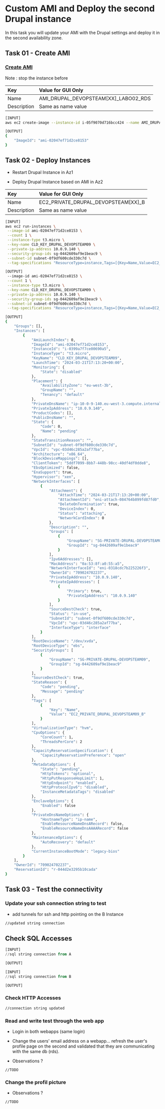 # Custom AMI and Deploy the second Drupal instance

In this task you will update your AMI with the Drupal settings and deploy it in the second availability zone.

## Task 01 - Create AMI

### [Create AMI](https://awscli.amazonaws.com/v2/documentation/api/latest/reference/ec2/create-image.html)

Note : stop the instance before

|Key|Value for GUI Only|
|:--|:--|
|Name|AMI_DRUPAL_DEVOPSTEAM[XX]_LABO02_RDS|
|Description|Same as name value|

```bash
[INPUT]
aws ec2 create-image --instance-id i-05f9070d716bcc424 --name AMI_DRUPAL_DEVOPSTEAM09_LABO02_RDS

[OUTPUT]
{
    "ImageId": "ami-02047ef71d2ce8153"
}

```

## Task 02 - Deploy Instances

* Restart Drupal Instance in Az1

* Deploy Drupal Instance based on AMI in Az2

|Key|Value for GUI Only|
|:--|:--|
|Name|EC2_PRIVATE_DRUPAL_DEVOPSTEAM[XX]_B|
|Description|Same as name value|

```bash
[INPUT]
aws ec2 run-instances \
 --image-id ami-02047ef71d2ce8153 \
 --count 1 \
 --instance-type t3.micro \
 --key-name CLD_KEY_DRUPAL_DEVOPSTEAM09 \
 --private-ip-address 10.0.9.140 \
 --security-group-ids sg-0442609af9e1beac9 \
 --subnet-id subnet-0f9df600cde330c7d \
 --tag-specifications "ResourceType=instance,Tags=[{Key=Name,Value=EC2_PRIVATE_DRUPAL_DEVOPSTEAM09_B}]"

[OUTPUT]
 --image-id ami-02047ef71d2ce8153 \
 --count 1 \
 --instance-type t3.micro \
 --key-name CLD_KEY_DRUPAL_DEVOPSTEAM09 \
 --private-ip-address 10.0.9.140 \
 --security-group-ids sg-0442609af9e1beac9 \
 --subnet-id subnet-0f9df600cde330c7d \
 --tag-specifications "ResourceType=instance,Tags=[{Key=Name,Value=EC2_PRIVATE_DRUPAL_DEVOPSTEAM09_B}]"

[OUTPUT]
{
    "Groups": [],
    "Instances": [
        {
            "AmiLaunchIndex": 0,
            "ImageId": "ami-02047ef71d2ce8153",
            "InstanceId": "i-0399a7f7ce00690a5",
            "InstanceType": "t3.micro",
            "KeyName": "CLD_KEY_DRUPAL_DEVOPSTEAM09",
            "LaunchTime": "2024-03-21T17:13:20+00:00",
            "Monitoring": {
                "State": "disabled"
            },
            "Placement": {
                "AvailabilityZone": "eu-west-3b",
                "GroupName": "",
                "Tenancy": "default"
            },
            "PrivateDnsName": "ip-10-0-9-140.eu-west-3.compute.internal",
            "PrivateIpAddress": "10.0.9.140",
            "ProductCodes": [],
            "PublicDnsName": "",
            "State": {
                "Code": 0,
                "Name": "pending"
            },
            "StateTransitionReason": "",
            "SubnetId": "subnet-0f9df600cde330c7d",
            "VpcId": "vpc-03d46c285a2af77ba",
            "Architecture": "x86_64",
            "BlockDeviceMappings": [],
            "ClientToken": "5ddf7099-8bb7-448b-98cc-40df4df0dde8",
            "EbsOptimized": false,
            "EnaSupport": true,
            "Hypervisor": "xen",
            "NetworkInterfaces": [
                {
                    "Attachment": {
                        "AttachTime": "2024-03-21T17:13:20+00:00",
                        "AttachmentId": "eni-attach-084764b899fd87fd0",
                        "DeleteOnTermination": true,
                        "DeviceIndex": 0,
                        "Status": "attaching",
                        "NetworkCardIndex": 0
                    },
                    "Description": "",
                    "Groups": [
                        {
                            "GroupName": "SG-PRIVATE-DRUPAL-DEVOPSTEAM09",
                            "GroupId": "sg-0442609af9e1beac9"
                        }
                    ],
                    "Ipv6Addresses": [],
                    "MacAddress": "0a:53:8f:a0:55:a5",
                    "NetworkInterfaceId": "eni-0318cdc7b225226f3",
                    "OwnerId": "709024702237",
                    "PrivateIpAddress": "10.0.9.140",
                    "PrivateIpAddresses": [
                        {
                            "Primary": true,
                            "PrivateIpAddress": "10.0.9.140"
                        }
                    ],
                    "SourceDestCheck": true,
                    "Status": "in-use",
                    "SubnetId": "subnet-0f9df600cde330c7d",
                    "VpcId": "vpc-03d46c285a2af77ba",
                    "InterfaceType": "interface"
                }
            ],
            "RootDeviceName": "/dev/xvda",
            "RootDeviceType": "ebs",
            "SecurityGroups": [
                {
                    "GroupName": "SG-PRIVATE-DRUPAL-DEVOPSTEAM09",
                    "GroupId": "sg-0442609af9e1beac9"
                }
            ],
            "SourceDestCheck": true,
            "StateReason": {
                "Code": "pending",
                "Message": "pending"
            },
            "Tags": [
                {
                    "Key": "Name",
                    "Value": "EC2_PRIVATE_DRUPAL_DEVOPSTEAM09_B"
                }
            ],
            "VirtualizationType": "hvm",
            "CpuOptions": {
                "CoreCount": 1,
                "ThreadsPerCore": 2
            },
            "CapacityReservationSpecification": {
                "CapacityReservationPreference": "open"
            },
            "MetadataOptions": {
                "State": "pending",
                "HttpTokens": "optional",
                "HttpPutResponseHopLimit": 1,
                "HttpEndpoint": "enabled",
                "HttpProtocolIpv6": "disabled",
                "InstanceMetadataTags": "disabled"
            },
            "EnclaveOptions": {
                "Enabled": false
            },
            "PrivateDnsNameOptions": {
                "HostnameType": "ip-name",
                "EnableResourceNameDnsARecord": false,
                "EnableResourceNameDnsAAAARecord": false
            },
            "MaintenanceOptions": {
                "AutoRecovery": "default"
            },
            "CurrentInstanceBootMode": "legacy-bios"
        }
    ],
    "OwnerId": "709024702237",
    "ReservationId": "r-044d2e3295b10cada"
}
```

## Task 03 - Test the connectivity

### Update your ssh connection string to test

* add tunnels for ssh and http pointing on the B Instance

```bash
//updated string connection
```

## Check SQL Accesses

```sql
[INPUT]
//sql string connection from A

[OUTPUT]
```

```sql
[INPUT]
//sql string connection from B

[OUTPUT]
```

### Check HTTP Accesses

```bash
//connection string updated
```

### Read and write test through the web app

* Login in both webapps (same login)

* Change the users' email address on a webapp... refresh the user's profile page on the second and validated that they are communicating with the same db (rds).

* Observations ?

```
//TODO
```

### Change the profil picture

* Observations ?

```
//TODO
```